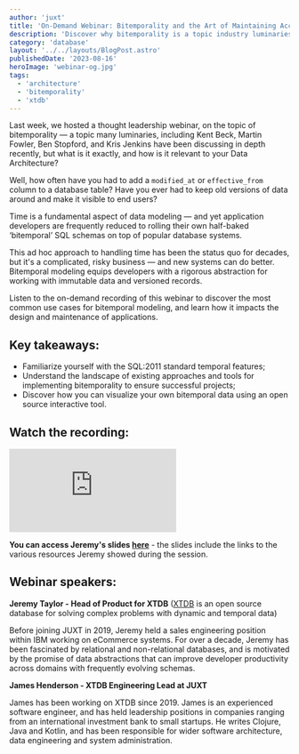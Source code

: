 ```yaml
---
author: 'juxt'
title: 'On-Demand Webinar: Bitemporality and the Art of Maintaining Accurate Databases'
description: 'Discover why bitemporality is a topic industry luminaries are talking about, and how it will likely to impact your work in 2024'
category: 'database'
layout: '../../layouts/BlogPost.astro'
publishedDate: '2023-08-16'
heroImage: 'webinar-og.jpg'
tags:
  - 'architecture'
  - 'bitemporality'
  - 'xtdb'
---
```


Last week, we hosted a thought leadership webinar, on the topic of bitemporality — a topic many luminaries, including Kent Beck, Martin Fowler, Ben Stopford, and Kris Jenkins have been discussing in depth recently, but what is it exactly, and how is it relevant to your Data Architecture?

Well, how often have you had to add a `modified_at` or `effective_from` column to a database table? Have you ever had to keep old versions of data around and make it visible to end users?

Time is a fundamental aspect of data modeling — and yet application developers are frequently reduced to rolling their own half-baked ‘bitemporal’ SQL schemas on top of popular database systems.

This ad hoc approach to handling time has been the status quo for decades, but it's a complicated, risky business — and new systems can do better.
Bitemporal modeling equips developers with a rigorous abstraction for working with immutable data and versioned records.

Listen to the on-demand recording of this webinar to discover the most common use cases for bitemporal modeling, and learn how it impacts the design and maintenance of applications.

## Key takeaways:

- Familiarize yourself with the SQL:2011 standard temporal features;
- Understand the landscape of existing approaches and tools for implementing bitemporality to ensure successful projects;
- Discover how you can visualize your own bitemporal data using an open source interactive tool.

## Watch the recording:

<iframe class='md:w-[560px] w-full h-[315px]' src="https://www.youtube.com/embed/D3KUMBEapyw" title="YouTube video player" frameborder="0" allow="accelerometer; autoplay; clipboard-write; encrypted-media; gyroscope; picture-in-picture; web-share" allowfullscreen></iframe>

**You can access Jeremy's slides <a href='/slides/juxt-bitemporality-webinar-230810.pdf' target='_blank'> here</a>** - the slides include the links to the various resources Jeremy showed during the session.

## Webinar speakers:

**Jeremy Taylor - Head of Product for XTDB** (<a href='https://www.xtdb.com/' target='_blank'>XTDB</a> is an open source database for solving complex problems with dynamic and temporal data)

Before joining JUXT in 2019, Jeremy held a sales engineering position within IBM working on eCommerce systems. For over a decade, Jeremy has been fascinated by relational and non-relational databases, and is motivated by the promise of data abstractions that can improve developer productivity across domains with frequently evolving schemas.

**James Henderson - XTDB Engineering Lead at JUXT**

James has been working on XTDB since 2019. James is an experienced software engineer, and has held leadership positions in companies ranging from an international investment bank to small startups. He writes Clojure, Java and Kotlin, and has been responsible for wider software architecture, data engineering and system administration.
